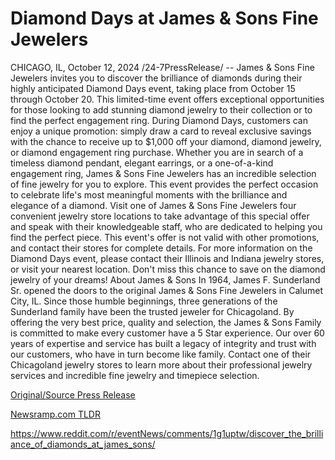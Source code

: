 # Diamond Days at James & Sons Fine Jewelers

CHICAGO, IL, October 12, 2024 /24-7PressRelease/ -- James & Sons Fine Jewelers invites you to discover the brilliance of diamonds during their highly anticipated Diamond Days event, taking place from October 15 through October 20. This limited-time event offers exceptional opportunities for those looking to add stunning diamond jewelry to their collection or to find the perfect engagement ring.  During Diamond Days, customers can enjoy a unique promotion: simply draw a card to reveal exclusive savings with the chance to receive up to $1,000 off your diamond, diamond jewelry, or diamond engagement ring purchase. Whether you are in search of a timeless diamond pendant, elegant earrings, or a one-of-a-kind engagement ring, James & Sons Fine Jewelers has an incredible selection of fine jewelry for you to explore.  This event provides the perfect occasion to celebrate life's most meaningful moments with the brilliance and elegance of a diamond. Visit one of James & Sons Fine Jewelers four convenient jewelry store locations to take advantage of this special offer and speak with their knowledgeable staff, who are dedicated to helping you find the perfect piece. This event's offer is not valid with other promotions, and contact their stores for complete details.   For more information on the Diamond Days event, please contact their Illinois and Indiana jewelry stores, or visit your nearest location. Don't miss this chance to save on the diamond jewelry of your dreams!  About James & Sons In 1964, James F. Sunderland Sr. opened the doors to the original James & Sons Fine Jewelers in Calumet City, IL. Since those humble beginnings, three generations of the Sunderland family have been the trusted jeweler for Chicagoland. By offering the very best price, quality and selection, the James & Sons Family is committed to make every customer have a 5 Star experience. Our over 60 years of expertise and service has built a legacy of integrity and trust with our customers, who have in turn become like family. Contact one of their Chicagoland jewelry stores to learn more about their professional jewelry services and incredible fine jewelry and timepiece selection. 

[Original/Source Press Release](https://www.24-7pressrelease.com/press-release/515222/diamond-days-at-james-sons-fine-jewelers)
                    

[Newsramp.com TLDR](None) 

https://www.reddit.com/r/eventNews/comments/1g1uptw/discover_the_brilliance_of_diamonds_at_james_sons/